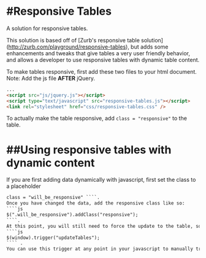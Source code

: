 #Responsive Tables
=================
A solution for responsive tables.

This solution is based off of [Zurb's responsive table solution] (http://zurb.com/playground/responsive-tables), but adds some enhancements and tweaks that give tables a very user friendly behavior, and allows a developer to use responsive tables with dynamic table content. 

To make tables responsive, first add these two files to your html document. 
Note: Add the js file **AFTER** jQuery.

````html
...
<script src="js/jquery.js"></script>
<script type="text/javascript" src="responsive-tables.js"></script>
<link rel="stylesheet" href="css/responsive-tables.css" />
````
To actually make the table responsive, add 
```` class = "responsive" ```` 
to the table. 

##Using responsive tables with dynamic content
=================
If you are first adding data dynamically with javascript, first set the class to a placeholder 
````html 
class = "will_be_responsive" ````. 
Once you have changed the data, add the responsive class like so: 
````js 
$(".will_be_responsive").addClass("responsive"); 
````. 
At this point, you will still need to force the update to the table, so use the trigger 
````js 
$(window).trigger("updateTables"); 
```` .
You can use this trigger at any point in your javascript to manually trigger the tables to be updated. Note that the tables are also updated on window redraw, resize and load.
